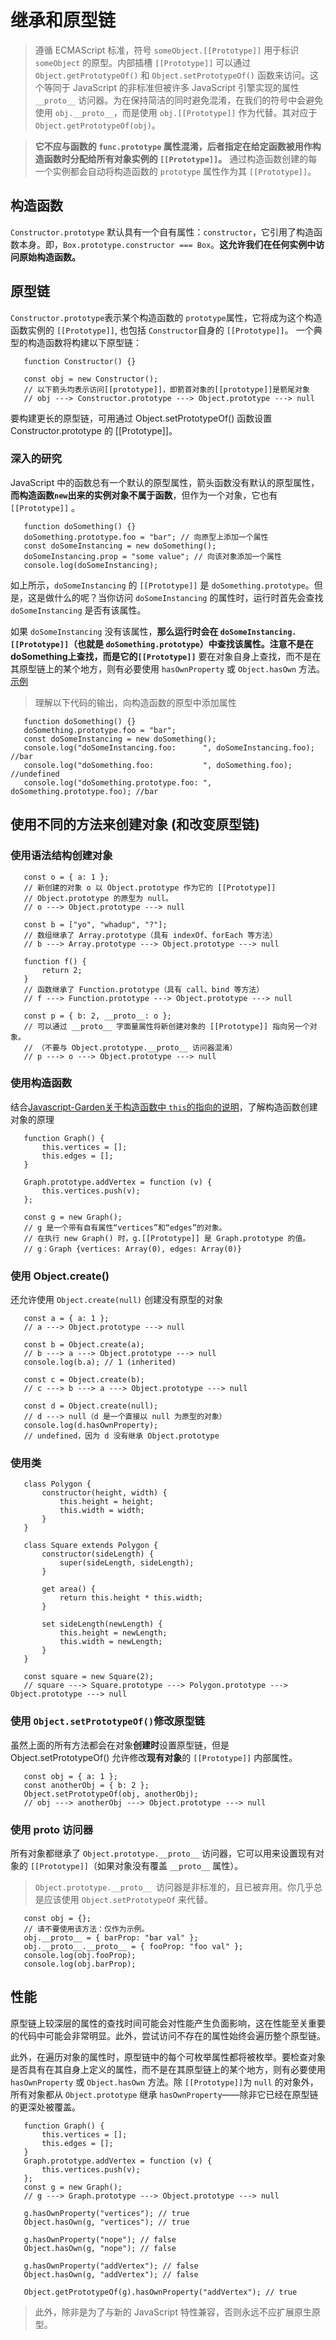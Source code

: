 # 继承和原型链

> 遵循 ECMAScript 标准，符号 `someObject.[[Prototype]]` 用于标识 `someObject` 的原型。内部插槽 `[[Prototype]]` 可以通过 `Object.getPrototypeOf()` 和 `Object.setPrototypeOf()` 函数来访问。这个等同于 JavaScript 的非标准但被许多 JavaScript 引擎实现的属性 `__proto__` 访问器。为在保持简洁的同时避免混淆，在我们的符号中会避免使用 `obj.__proto__`，而是使用 `obj.[[Prototype]]` 作为代替。其对应于 `Object.getPrototypeOf(obj)`。
 
>**它不应与函数的 `func.prototype` 属性混淆，后者指定在给定函数被用作构造函数时分配给所有对象实例的 `[[Prototype]]`。**  通过构造函数创建的每一个实例都会自动将构造函数的 `prototype` 属性作为其 `[[Prototype]]`。

## 构造函数
 `Constructor.prototype` 默认具有一个自有属性：`constructor`，它引用了构造函数本身。即，`Box.prototype.constructor === Box`。**这允许我们在任何实例中访问原始构造函数。**

## 原型链
 `Constructor.prototype`表示某个构造函数的 `prototype`属性，它将成为这个构造函数实例的 `[[Prototype]]`, 也包括 `Constructor`自身的 `[[Prototype]]`。
 一个典型的构造函数将构建以下原型链：
 ```
    function Constructor() {}

    const obj = new Constructor();
    // 以下箭头均表示访问[[prototype]]，即箭首对象的[[prototype]]是箭尾对象
    // obj ---> Constructor.prototype ---> Object.prototype ---> null
 ```
 要构建更长的原型链，可用通过 Object.setPrototypeOf() 函数设置 Constructor.prototype 的 [[Prototype]]。

### 深入的研究
 JavaScript 中的函数总有一个默认的原型属性，箭头函数没有默认的原型属性，**而构造函数`new`出来的实例对象不属于函数**，但作为一个对象，它也有`[[Prototype]]` 。
 >
 ```
    function doSomething() {}
    doSomething.prototype.foo = "bar"; // 向原型上添加一个属性
    const doSomeInstancing = new doSomething();
    doSomeInstancing.prop = "some value"; // 向该对象添加一个属性
    console.log(doSomeInstancing);
 ```
如上所示，`doSomeInstancing` 的 `[[Prototype]]` 是 `doSomething.prototype`。但是，这是做什么的呢？当你访问 `doSomeInstancing` 的属性时，运行时首先会查找 `doSomeInstancing` 是否有该属性。  

如果 `doSomeInstancing` 没有该属性，**那么运行时会在 `doSomeInstancing.[[Prototype]]`（也就是 `doSomething.prototype`）中查找该属性。注意不是在doSomething上查找，而是它的`[[Prototype]]`** 要在对象自身上查找，而不是在其原型链上的某个地方，则有必要使用 `hasOwnProperty` 或 `Object.hasOwn` 方法。[示例](#性能)

 > 理解以下代码的输出，向构造函数的原型中添加属性

 ```
    function doSomething() {}
    doSomething.prototype.foo = "bar";
    const doSomeInstancing = new doSomething();
    console.log("doSomeInstancing.foo:      ", doSomeInstancing.foo); //bar
    console.log("doSomething.foo:           ", doSomething.foo); //undefined
    console.log("doSomething.prototype.foo: ", doSomething.prototype.foo); //bar
 ```

 ## 使用不同的方法来创建对象 (和改变原型链)
 ### 使用语法结构创建对象
 ```
    const o = { a: 1 };
    // 新创建的对象 o 以 Object.prototype 作为它的 [[Prototype]]
    // Object.prototype 的原型为 null。
    // o ---> Object.prototype ---> null

    const b = ["yo", "whadup", "?"];
    // 数组继承了 Array.prototype（具有 indexOf、forEach 等方法）
    // b ---> Array.prototype ---> Object.prototype ---> null

    function f() {
        return 2;
    }
    // 函数继承了 Function.prototype（具有 call、bind 等方法）
    // f ---> Function.prototype ---> Object.prototype ---> null

    const p = { b: 2, __proto__: o };
    // 可以通过 __proto__ 字面量属性将新创建对象的 [[Prototype]] 指向另一个对象。
    // （不要与 Object.prototype.__proto__ 访问器混淆）
    // p ---> o ---> Object.prototype ---> null
 ```
 ### 使用构造函数
 结合[Javascript-Garden关于构造函数中 `this`的指向的说明](https://github.com/BonsaiDen/JavaScript-Garden/blob/master/doc/zh/function/constructors.md)，了解构造函数创建对象的原理
 ```
    function Graph() {
        this.vertices = [];
        this.edges = [];
    }

    Graph.prototype.addVertex = function (v) {
        this.vertices.push(v);
    };

    const g = new Graph();
    // g 是一个带有自有属性“vertices”和“edges”的对象。
    // 在执行 new Graph() 时，g.[[Prototype]] 是 Graph.prototype 的值。
    // g：Graph {vertices: Array(0), edges: Array(0)}
 ```
 ### 使用 Object.create()
 还允许使用 `Object.create(null)` 创建没有原型的对象
 ```
    const a = { a: 1 };
    // a ---> Object.prototype ---> null

    const b = Object.create(a);
    // b ---> a ---> Object.prototype ---> null
    console.log(b.a); // 1 (inherited)

    const c = Object.create(b);
    // c ---> b ---> a ---> Object.prototype ---> null

    const d = Object.create(null);
    // d ---> null（d 是一个直接以 null 为原型的对象）
    console.log(d.hasOwnProperty);
    // undefined，因为 d 没有继承 Object.prototype
 ```

 ### 使用类
 ```
    class Polygon {
        constructor(height, width) {
            this.height = height;
            this.width = width;
        }
    }

    class Square extends Polygon {
        constructor(sideLength) {
            super(sideLength, sideLength);
        }

        get area() {
            return this.height * this.width;
        }

        set sideLength(newLength) {
            this.height = newLength;
            this.width = newLength;
        }
    }

    const square = new Square(2);
    // square ---> Square.prototype ---> Polygon.prototype ---> Object.prototype ---> null
 ```
 ### 使用 `Object.setPrototypeOf()`修改原型链
 虽然上面的所有方法都会在对象**创建时**设置原型链，但是 Object.setPrototypeOf() 允许修改**现有对象**的 `[[Prototype]]` 内部属性。
 ```
    const obj = { a: 1 };
    const anotherObj = { b: 2 };
    Object.setPrototypeOf(obj, anotherObj);
    // obj ---> anotherObj ---> Object.prototype ---> null
 ```
 ### 使用 __proto__ 访问器
 所有对象都继承了  `Object.prototype.__proto__` 访问器，它可以用来设置现有对象的 `[[Prototype]]`（如果对象没有覆盖 `__proto__` 属性）。
 > `Object.prototype.__proto__ `访问器是非标准的，且已被弃用。你几乎总是应该使用 `Object.setPrototypeOf` 来代替。
 ```
    const obj = {};
    // 请不要使用该方法：仅作为示例。
    obj.__proto__ = { barProp: "bar val" };
    obj.__proto__.__proto__ = { fooProp: "foo val" };
    console.log(obj.fooProp);
    console.log(obj.barProp);
 ```

 ## 性能
 原型链上较深层的属性的查找时间可能会对性能产生负面影响，这在性能至关重要的代码中可能会非常明显。此外，尝试访问不存在的属性始终会遍历整个原型链。  

 此外，在遍历对象的属性时，原型链中的每个可枚举属性都将被枚举。要检查对象是否具有在其自身上定义的属性，而不是在其原型链上的某个地方，则有必要使用 `hasOwnProperty` 或 `Object.hasOwn` 方法。除 `[[Prototype]]`为 `null` 的对象外，所有对象都从 `Object.prototype` 继承 `hasOwnProperty`——除非它已经在原型链的更深处被覆盖。

 ```
    function Graph() {
        this.vertices = [];
        this.edges = [];
    }
    Graph.prototype.addVertex = function (v) {
        this.vertices.push(v);
    };
    const g = new Graph();
    // g ---> Graph.prototype ---> Object.prototype ---> null

    g.hasOwnProperty("vertices"); // true
    Object.hasOwn(g, "vertices"); // true

    g.hasOwnProperty("nope"); // false
    Object.hasOwn(g, "nope"); // false

    g.hasOwnProperty("addVertex"); // false
    Object.hasOwn(g, "addVertex"); // false

    Object.getPrototypeOf(g).hasOwnProperty("addVertex"); // true
 ```


 > 此外，除非是为了与新的 JavaScript 特性兼容，否则永远不应扩展原生原型。